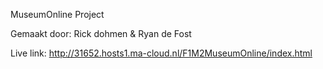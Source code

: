 MuseumOnline Project

Gemaakt door:
Rick dohmen & Ryan de Fost



Live link:
http://31652.hosts1.ma-cloud.nl/F1M2MuseumOnline/index.html